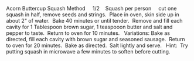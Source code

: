 Acorn Buttercup Squash Method
 
 
1/2    Squash per person
 
 
cut one squash in half, remove seeds and strings.  Place in oven, skin side up in about 2" of water.  Bake 40 minutes or until tender.  Remove and fill each cavity for 1 Tablespoon brown sugar, 1 teaspooon butter and salt and pepper to taste.  Return to oven for 10 minutes.
 
Variations: Bake as directed, fill each cavity with brown sugar and seasoned sausage.  Return to oven for 20 minutes.  Bake as directed.  Salt lightly and serve.
 
Hint:  Try putting squash in microwave a few minutes to soften before cutting.
